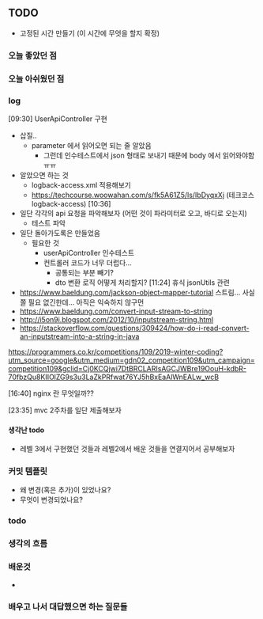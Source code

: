 ## TODO
- 고정된 시간 만들기 (이 시간에 무엇을 할지 확정)


    
### 오늘 좋았던 점


### 오늘 아쉬웠던 점

### log
[09:30] UserApiController 구현 

- 삽질..
    - parameter 에서 읽어오면 되는 줄 알았음
        - 그런데 인수테스트에서 json 형태로 보내기 때문에 body 에서 읽어와야함 ㅠㅠ
- 알았으면 하는 것
    - logback-access.xml 적용해보기
    - https://techcourse.woowahan.com/s/fk5A61Z5/ls/IbDyqxXj (테크코스 logback-access)
[10:36]
- 일단 각각의 api 요청을 파악해보자 (어떤 것이 파라미터로 오고, 바디로 오는지)
    - 테스트 파악
- 일단 돌아가도록은 만들었음
    - 필요한 것
        - userApiController 인수테스트
        - 컨트롤러 코드가 너무 더럽다...
            - 공통되는 부분 빼기?
            - dto 변환 로직 어떻게 처리할지?
[11:24] 휴식
jsonUtils 관련
- https://www.baeldung.com/jackson-object-mapper-tutorial
스트림... 사실 쫄 필요 없긴한데... 아직은 익숙하지 않구먼
- https://www.baeldung.com/convert-input-stream-to-string
- http://i5on9i.blogspot.com/2012/10/inputstream-string.html 
- https://stackoverflow.com/questions/309424/how-do-i-read-convert-an-inputstream-into-a-string-in-java

https://programmers.co.kr/competitions/109/2019-winter-coding?utm_source=google&utm_medium=gdn02_competition109&utm_campaign=competition109&gclid=Cj0KCQjwi7DtBRCLARIsAGCJWBre19OouH-kdbR-70fbzQu8KIIOlZG9s3u3LaZkPRfwat76YJ5hBxEaAlWnEALw_wcB



[16:40] nginx 란 무엇일까??


[23:35] mvc 2주차를 일단 제출해보자


#### 생각난 todo
- 레벨 3에서 구현했던 것들과 레벨2에서 배운 것들을 연결지어서 공부해보자

### 커밋 템플릿
- 왜 변경(혹은 추가)이 있었나요?
- 무엇이 변경되었나요?

### todo 




### 생각의 흐름


### 배운것
-


### 배우고 나서 대답했으면 하는 질문들